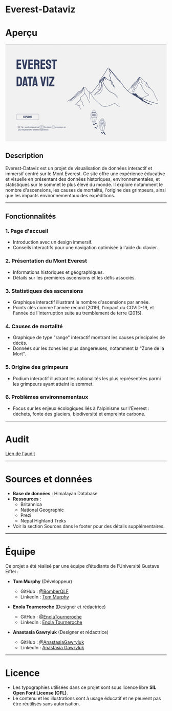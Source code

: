 # Everest-Dataviz

# Aperçu

![Aperçu de la data visualisation](/assets/appercu-dataviz.png)

## Description
Everest-Dataviz est un projet de visualisation de données interactif et immersif centré sur le Mont Everest. Ce site offre une expérience éducative et visuelle en présentant des données historiques, environnementales, et statistiques sur le sommet le plus élevé du monde. Il explore notamment le nombre d'ascensions, les causes de mortalité, l'origine des grimpeurs, ainsi que les impacts environnementaux des expéditions.

---

## Fonctionnalités
### 1. **Page d'accueil**
- Introduction avec un design immersif.
- Conseils interactifs pour une navigation optimisée à l'aide du clavier.

### 2. **Présentation du Mont Everest**
- Informations historiques et géographiques.
- Détails sur les premières ascensions et les défis associés.

### 3. **Statistiques des ascensions**
- Graphique interactif illustrant le nombre d'ascensions par année.
- Points clés comme l'année record (2019), l'impact du COVID-19, et l'année de l'interruption suite au tremblement de terre (2015).

### 4. **Causes de mortalité**
- Graphique de type "range" interactif montrant les causes principales de décès.
- Données sur les zones les plus dangereuses, notamment la "Zone de la Mort".

### 5. **Origine des grimpeurs**
- Podium interactif illustrant les nationalités les plus représentées parmi les grimpeurs ayant atteint le sommet.

### 6. **Problèmes environnementaux**
- Focus sur les enjeux écologiques liés à l'alpinisme sur l'Everest : déchets, fonte des glaciers, biodiversité et empreinte carbone.

---

# Audit 

[Lien de l'audit](https://ara.numerique.gouv.fr/rapports/NxBjSwtMRVGREjo6vUzvl)

---

# Sources et données

- **Base de données** : Himalayan Database
- **Ressources** :
  - Britannica
  - National Geographic
  - Prezi
  - Nepal Highland Treks
- Voir la section Sources dans le footer pour des détails supplémentaires.

---

# Équipe

Ce projet a été réalisé par une équipe d’étudiants de l’Université Gustave Eiffel :

- **Tom Murphy** (Développeur)
  - GitHub : [@BomberQLF](https://github.com/BomberQLF)
  - LinkedIn : [Tom Murphy](https://www.linkedin.com/in/tom-murphy)
  
- **Enola Tourneroche** (Designer et rédactrice)
  - GitHub : [@EnolaTourneroche](https://github.com/EnolaTourneroche)
  - LinkedIn : [Enola Tourneroche](https://www.linkedin.com/in/enola-tourneroche)

- **Anastasia Gawryluk** (Designer et rédactrice)
  - GitHub : [@AnastasiaGawryluk](https://github.com/AnastasiaGawryluk)
  - LinkedIn : [Anastasia Gawryluk](https://www.linkedin.com/in/anastasiagawryluk)

---

# Licence

- Les typographies utilisées dans ce projet sont sous licence libre **SIL Open Font License (OFL)**.
- Le contenu et les illustrations sont à usage éducatif et ne peuvent pas être réutilisés sans autorisation.